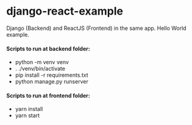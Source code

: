 # django-react-example
Django (Backend) and ReactJS (Frontend) in the same app. Hello World example.

#### Scripts to run at backend folder:

- python -m venv venv
- . ./venv/bin/activate
- pip install -r requirements.txt
- python manage.py runserver


#### Scripts to run at frontend folder:

- yarn install
- yarn start
